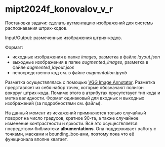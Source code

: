 # mipt2024f_konovalov_v_r

Постановка задачи: сделать аугментацию изображений для системы распознавания штрих-кодов.

Input/Output: размеченные изображения штрих-кодов.

Формат:

- исходные изображения в папке _images_, разметка в файле _layout.json_
- выходные изображения в папке _augmented_images_, разметка в файле _augmented_layout.json_
- непосредственно код см. в файле _augmentation.ipynb_

Разметка осуществлялась с помощью [VGG Image Annotator](https://annotate.officialstatistics.org/). Разметка представляет из себя набор точек, которые обозначают полигон вокрруг штрих-кода. Помимо этого в атрибутах прусутствует тип кода и метка валидности. Формат одинаковый для входных и выходных изображений (за подробностями см. файлы).

На данный момент из искажений приминяются только случайный поворот на число градусов, кратное 90-та, а также случайное изменение контрастности и яркости. Всё это осуществляется посредством библиотеки __albumentations__. Она поддерживает работу с точками, масками и bounding_box-ами, поэтому пока что её функционала вполне хватает.